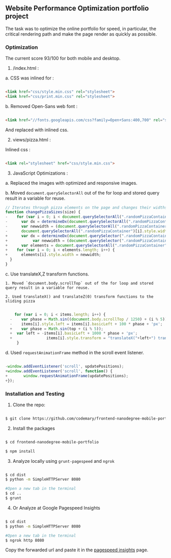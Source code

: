 ## Website Performance Optimization portfolio project

The task was to optimize the online portfolio for speed, in particular, the critical rendering path and make the page render as quickly as possible.

### Optimization

 The current score 93/100 for both mobile and desktop.

1. /index.html :

  a. CSS was inlined for :

 ```html

 <link href="css/style.min.css" rel="stylesheet">
 <link href="css/print.min.css" rel="stylesheet">

 ```  

 b. Removed Open-Sans web font :

 ```html

 <link href="//fonts.googleapis.com/css?family=Open+Sans:400,700" rel="stylesheet">

 ```
 And replaced with inlined css.

2. views/pizza.html :

  Inlined css :

  ```html

  <link rel="stylesheet" href="css/style.min.css">

  ```

3. JavaScript Optimizations :

  a. Replaced the images with optimized and responsive images.

  b. Moved `document.querySelectorAll` out of the for loop and stored query result in a variable for reuse.

  ```js
  // Iterates through pizza elements on the page and changes their widths
  function changePizzaSizes(size) {
  -    for (var i = 0; i < document.querySelectorAll(".randomPizzaContainer").length; i++) {
  -      var dx = determineDx(document.querySelectorAll(".randomPizzaContainer")[i], size);
  -      var newwidth = (document.querySelectorAll(".randomPizzaContainer")[i].offsetWidth + dx) + 'px';
  -      document.querySelectorAll(".randomPizzaContainer")[i].style.width = newwidth;
  +      var dx = determineDx(document.querySelector(".randomPizzaContainer"), size);
  +           var newwidth = (document.querySelector(".randomPizzaContainer").offsetWidth + dx) + 'px';
  +      var elements = document.querySelectorAll(".randomPizzaContainer");
  +    for (var i = 0; i < elements.length; i++) {
  +      elements[i].style.width = newwidth;
    }
  }

  ```

  c. Use translateX,Z transform functions.

    1. Moved `document.body.scrollTop` out of the for loop and stored query result in a variable for reuse.

    2. Used translateX() and translateZ(0) transform functions to the sliding pizza

  ```js

      for (var i = 0; i < items.length; i++) {
    -    var phase = Math.sin((document.body.scrollTop / 1250) + (i % 5));
    -    items[i].style.left = items[i].basicLeft + 100 * phase + 'px';
    +    var phase = Math.sin(top + (i % 5));
    +  var left = -items[i].basicLeft + 1000 * phase + 'px';
    +               items[i].style.transform = "translateX("+left+") translateZ(0)";
       }

  ```

  d. Used `requestAnimationFrame` method in the scroll event listener.

  ```js

  -window.addEventListener('scroll', updatePositions);
  +window.addEventListener('scroll', function() {
  +       window.requestAnimationFrame(updatePositions);
  +});

  ```


### Installation and Testing

1. Clone the repo:

  ```bash

  $ git clone https://github.com/codemary/frontend-nanodegree-mobile-portfolio

  ```

2. Install the packages

  ```bash

  $ cd frontend-nanodegree-mobile-portfolio

  $ npm install

  ```

3. Analyze locally using `grunt-pagespeed` and `ngrok`

  ```bash

  $ cd dist
  $ python -m SimpleHTTPServer 8080

  #Open a new tab in the terminal
  $ cd ..
  $ grunt

  ```

4. Or Analyze at Google Pagespeed Insights

  ```bash

  $ cd dist
  $ python -m SimpleHTTPServer 8080

  #Open a new tab in the terminal
  $ ngrok http 8080

  ```

Copy the forwarded url and paste it in the [pagespeed insights](https://developers.google.com/speed/pagespeed/insights/) page.
